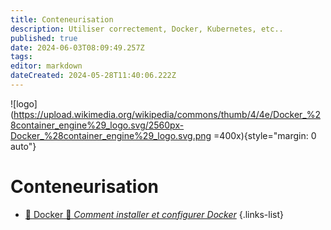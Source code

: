 ```yaml
---
title: Conteneurisation
description: Utiliser correctement, Docker, Kubernetes, etc..
published: true
date: 2024-06-03T08:09:49.257Z
tags: 
editor: markdown
dateCreated: 2024-05-28T11:40:06.222Z
---
```


![logo](https://upload.wikimedia.org/wikipedia/commons/thumb/4/4e/Docker_%28container_engine%29_logo.svg/2560px-Docker_%28container_engine%29_logo.svg.png =400x){style="margin: 0 auto"}

# Conteneurisation

- [🐳 Docker 🚧 *Comment installer et configurer Docker*](/Conteneurisation/Docker/guide-installation)
{.links-list}
